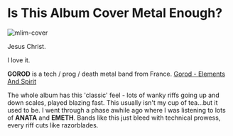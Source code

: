 # Is This Album Cover Metal Enough?

![mlim-cover](/content/images/gorod-absolution.jpg "Gorod - A Perfect Absolution")

Jesus Christ.

I love it.

**GOROD** is a tech / prog / death metal band from France. 
[Gorod - Elements And Spirit](/assets/mp3/03.-elements-and-spirit.mp3)

The whole album has this 'classic' feel - lots of wanky riffs going up and down scales, played blazing fast. This usually isn't my cup of tea...but it used to be. I went through a phase awhile ago where I was listening to lots of **ANATA** and **EMETH**. Bands like this just bleed with technical prowess, every riff cuts like razorblades.
